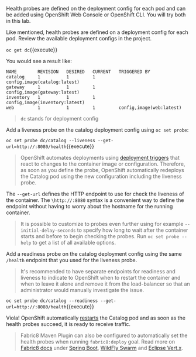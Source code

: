 Health probes are defined on the deployment config for each pod and can be added using OpenShift Web 
Console or OpenShift CLI. You will try both in this lab.

Like mentioned, health probes are defined on a deployment config for each pod. Review the available 
deployment configs in the project. 

`oc get dc`{{execute}}

You would see a result like:

```
NAME        REVISION   DESIRED   CURRENT   TRIGGERED BY
catalog     1          1         1         config,image(catalog:latest)
gateway     1          1         1         config,image(gateway:latest)
inventory   1          1         1         config,image(inventory:latest)
web         1          1         1         config,image(web:latest)
```

> `dc` stands for deployment config

Add a liveness probe on the catalog deployment config using `oc set probe`:

`oc set probe dc/catalog --liveness --get-url=http://:8080/health`{{execute}}

> OpenShift automates deployments using 
> [deployment triggers](https://docs.openshift.com/container-platform/3.6/dev_guide/deployments/basic_deployment_operations.html#triggers) 
> that react to changes to the container image or configuration. 
> Therefore, as soon as you define the probe, OpenShift automatically redeploys the 
> Catalog pod using the new configuration including the liveness probe. 

The `--get-url` defines the HTTP endpoint to use for check the liveness of the container. The `\http://:8080` 
syntax is a convenient way to define the endpoint without having to worry about the hostname for the running 
container. 

> It is possible to customize to probes even further using for example `--initial-delay-seconds` 
> to specify how long to wait after the container starts and before to begin checking the probes. 
> Run `oc set probe --help` to get a list of all available options.

Add a readiness probe on the catalog deployment config using the same `/health` endpoint that you used for 
the liveness probe.

> It's recommended to have separate endpoints for readiness and liveness to indicate to OpenShift when 
> to restart the container and when to leave it alone and remove it from the load-balancer so 
> that an administrator would  manually investigate the issue. 

`oc set probe dc/catalog --readiness --get-url=http://:8080/health`{{execute}}

Viola! OpenShift automatically [restarts](https://docs.openshift.com/container-platform/3.6/dev_guide/deployments/basic_deployment_operations.html#triggers) 
the Catalog pod and as soon as the health probes succeed, it is ready to receive traffic. 

> Fabric8 Maven Plugin can also be configured to automatically set the health probes when running `fabric8:deploy` 
> goal. Read more on [Fabric8 docs](https://maven.fabric8.io/#enrichers) under 
> [Spring Boot](https://maven.fabric8.io/#f8-spring-boot-health-check), 
> [WildFly Swarm](https://maven.fabric8.io/#f8-wildfly-swarm-health-check) and 
> [Eclipse Vert.x](https://maven.fabric8.io/#f8-vertx-health-check).
